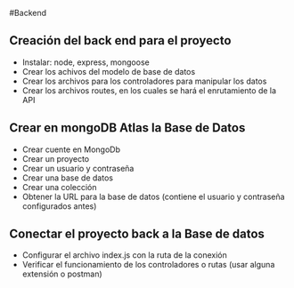#Backend

## Creación del back end para el proyecto
* Instalar: node, express, mongoose
* Crear los achivos del modelo de base de datos
* Crear los archivos para los controladores para manipular los datos
* Crear los archivos routes, en los cuales se hará el enrutamiento de la API

## Crear en mongoDB Atlas la Base de Datos
* Crear cuente en MongoDb
* Crear un proyecto
* Crear un usuario y contraseña 
* Crear una base de datos
* Crear una colección
* Obtener la URL para la base de datos (contiene el usuario y contraseña configurados antes)

## Conectar el proyecto back a la Base de datos
* Configurar el archivo index.js con la ruta de la conexión
* Verificar el funcionamiento de los controladores o rutas (usar alguna extensión o postman)